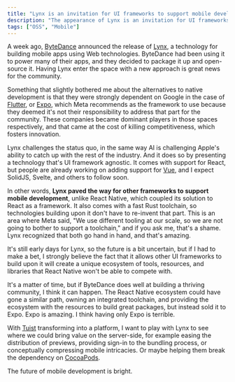 ```yaml
---
title: "Lynx is an invitation for UI frameworks to support mobile development"
description: "The appearance of Lynx is an invitation for UI frameworks to support mobile development."
tags: ["OSS", "Mobile"]
---
```


A week ago, [ByteDance](https://www.bytedance.com/en/) announced the release of [Lynx](https://github.com/lynx-family/lynx), a technology for building mobile apps using Web technologies. ByteDance had been using it to power many of their apps, and they decided to package it up and open-source it. Having Lynx enter the space with a new approach is great news for the community.

Something that slightly bothered me about the alternatives to native development is that they were strongly dependent on Google in the case of [Flutter](https://flutter.dev/), or [Expo](https://expo.dev/), which Meta recommends as the framework to use because they deemed it's not their responsibility to address that part for the community. These companies became dominant players in those spaces respectively, and that came at the cost of killing competitiveness, which fosters innovation.

Lynx challenges the status quo, in the same way AI is challenging Apple's ability to catch up with the rest of the industry. And it does so by presenting a technology that's UI framework agnostic. It comes with support for React, but people are already working on adding support for [Vue](https://github.com/lynx-family/lynx/issues/193), and I expect SolidJS, Svelte, and others to follow soon.

In other words, **Lynx paved the way for other frameworks to support mobile development**, unlike React Native, which coupled its solution to React as a framework. It also comes with a fast Rust toolchain, so technologies building upon it don't have to re-invent that part. This is an area where Meta said, "We use different tooling at our scale, so we are not going to bother to support a toolchain," and if you ask me, that's a shame. Lynx recognized that both go hand in hand, and that's amazing.

It's still early days for Lynx, so the future is a bit uncertain, but if I had to make a bet, I strongly believe the fact that it allows other UI frameworks to build upon it will create a unique ecosystem of tools, resources, and libraries that React Native won't be able to compete with.

It's a matter of time, but if ByteDance does well at building a thriving community, I think it can happen. The React Native ecosystem could have gone a similar path, owning an integrated toolchain, and providing the ecosystem with the resources to build great packages, but instead sold it to Expo. Expo is amazing. I think having only Expo is terrible.

With [Tuist](https://tuist.dev) transforming into a platform, I want to play with Lynx to see where we could bring value on the server-side, for example easing the distribution of previews, providing sign-in to the bundling process, or conceptually compressing mobile intricacies. Or maybe helping them break the dependency on [CocoaPods](https://cocoapods.org/).

The future of mobile development is bright.
